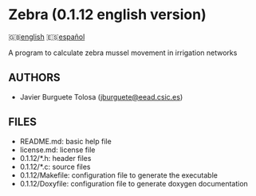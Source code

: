 Zebra (0.1.12 english version)
=============================

:uk:[english](README.md) :es:[español](README.es.md)

A program to calculate zebra mussel movement in irrigation networks

AUTHORS
-------

* Javier Burguete Tolosa (jburguete@eead.csic.es)

FILES
-----

* README.md: basic help file
* license.md: license file
* 0.1.12/\*.h: header files
* 0.1.12/\*.c: source files
* 0.1.12/Makefile: configuration file to generate the executable
* 0.1.12/Doxyfile: configuration file to generate doxygen documentation
